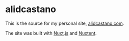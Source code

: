# alidcastano

This is the source for my personal site, [alidcastano.com](https://alidcastano.com/).

The site was built with [Nuxt.js](https://github.com/nuxt/nuxt.js) and [Nuxtent](https://github.com/nuxt-community/nuxtent-module).

